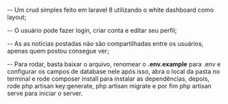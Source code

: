 -- Um crud simples feito em laravel 8 utilizando o white dashboard como layout;

-- O usuário pode fazer login, criar conta e editar seu perfil;

-- As as notícias postadas não são compartilhadas entre os usuários, apenas quem postou consegue ver;

-- Para rodar, basta baixar o arquivo, renomear o <strong>.env.example</strong> para .env e configurar os campos de database nele
    após isso, abra o local da pasta no terminal e rode composer install para instalar as dependências, depois,
    rode php artisan key:generate, php artisan migrate e por fim php artisan serve para iniciar o server.

